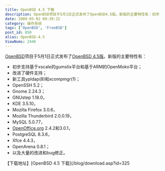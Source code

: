 ```yaml
---
title: OpenBSD 4.5 下载
description: OpenBSD项目于5月1日正式发布了OpenBSD4.5版。新版的主要特性有：初步支持基于xscale的gumstix平台和基于ARM的OpenMoko平台；改进了硬件支持；新工具ypldap(8)和xcompmgr(1)；OpenSSH5.2；......
date: 2009-05-02 09:39:22
category: 操作系统
tags: ['OpenBSD', 'FreeBSD']
post_id: 850
alias: OpenBSD-4.5
ViewNums: 2446
---
```


[OpenBSD](/tags/OpenBSD)项目于5月1日正式发布了[OpenBSD 4.5版](/blog/openbsd-45)。新版的主要特性有：

* 初步支持基于xscale的gumstix平台和基于ARM的OpenMoko平台；
* 改进了硬件支持；
* 新工具ypldap(8)和xcompmgr(1)；
* OpenSSH 5.2；
* Gnome 2.24.3；
* GNUstep 1.18.0，
* KDE 3.5.10，
* Mozilla Firefox 3.0.6，
* Mozilla Thunderbird 2.0.0.19，
* MySQL 5.0.77，
* [OpenOffice.org](/tags/OpenOffice) 2.4.2和3.0.1，
* PostgreSQL 8.3.6，
* Xfce 4.4.3，
* OpenArena 0.8.1；
* 以及大量的改进和bug修正。

【下载地址】[OpenBSD 4.5 下载](/blog/download.asp?id=325

